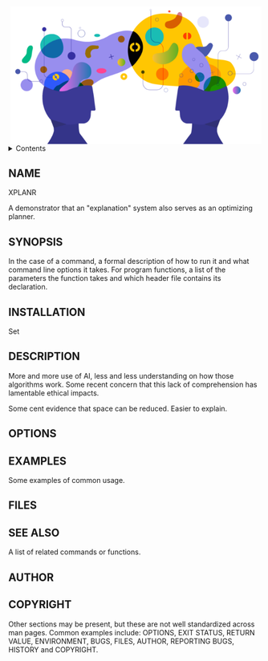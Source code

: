 <img src="/docs/assets/img/xplanr.png" align=right width=500>


<details> <summary>Contents</summary>

  - [NAME](#name)
  - [SYNOPSIS](#synopsis)
  - [DESCRIPTION](#description)
  - [OPTIONS](#options)
  - [EXAMPLES](#examples)
  - [FILES](#files)
  - [SEE ALSO](#see-also)
  - [AUTHOR](#author)
  - [COPYRIGHT](#copyright)

</details>

## NAME
XPLANR

A demonstrator that an "explanation" system
also serves as an optimizing planner.

## SYNOPSIS

In the case of a command, a formal description of how to run it and what command line options it takes. For program functions, a list of the parameters the function takes and which header file contains its declaration.

## INSTALLATION

Set
## DESCRIPTION

More and more  use  of AI, less and less understanding on how those algorithms
work. Some recent concern that this lack of comprehension has  lamentable
ethical impacts.

Some cent evidence that space can be reduced. Easier to explain.

## OPTIONS


## EXAMPLES
Some examples of common usage.

## FILES

## SEE ALSO
A list of related commands or functions.

## AUTHOR

## COPYRIGHT

Other sections may be present, but these are not well standardized across man pages. 
Common examples include: OPTIONS, EXIT STATUS, RETURN VALUE, ENVIRONMENT, BUGS, FILES, AUTHOR,
REPORTING BUGS, HISTORY and COPYRIGHT.
